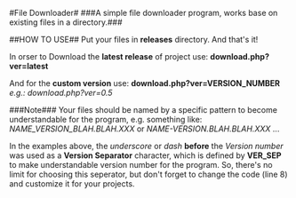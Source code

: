 #File Downloader#
###A simple file downloader program, works base on existing files in a directory.###

##HOW TO USE##
Put your files in **releases** directory.
And that's it!

In orser to Download the **latest release** of project use: **download.php?ver=latest**

And for the **custom version** use: **download.php?ver=VERSION_NUMBER**
*e.g.: download.php?ver=0.5*

###Note###
Your files should be named by a specific pattern to become understandable for the program, e.g. something like: 
*NAME_VERSION_BLAH.BLAH.XXX* or *NAME-VERSION.BLAH.BLAH.XXX* ...

In the examples above, the *underscore* or *dash* **before** the *Version number* was used as a **Version Separator** character, which is defined by **VER_SEP** to make understandable version number for the program.
So, there's no limit for choosing this seperator, but don't forget to change the code (line 8) and customize it for your projects.